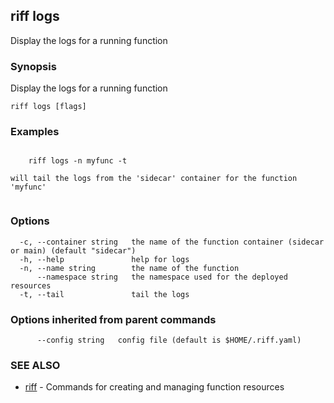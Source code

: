 ## riff logs

Display the logs for a running function

### Synopsis

Display the logs for a running function

```
riff logs [flags]
```

### Examples

```

    riff logs -n myfunc -t

will tail the logs from the 'sidecar' container for the function 'myfunc'


```

### Options

```
  -c, --container string   the name of the function container (sidecar or main) (default "sidecar")
  -h, --help               help for logs
  -n, --name string        the name of the function
      --namespace string   the namespace used for the deployed resources
  -t, --tail               tail the logs
```

### Options inherited from parent commands

```
      --config string   config file (default is $HOME/.riff.yaml)
```

### SEE ALSO

* [riff](riff.md)	 - Commands for creating and managing function resources

